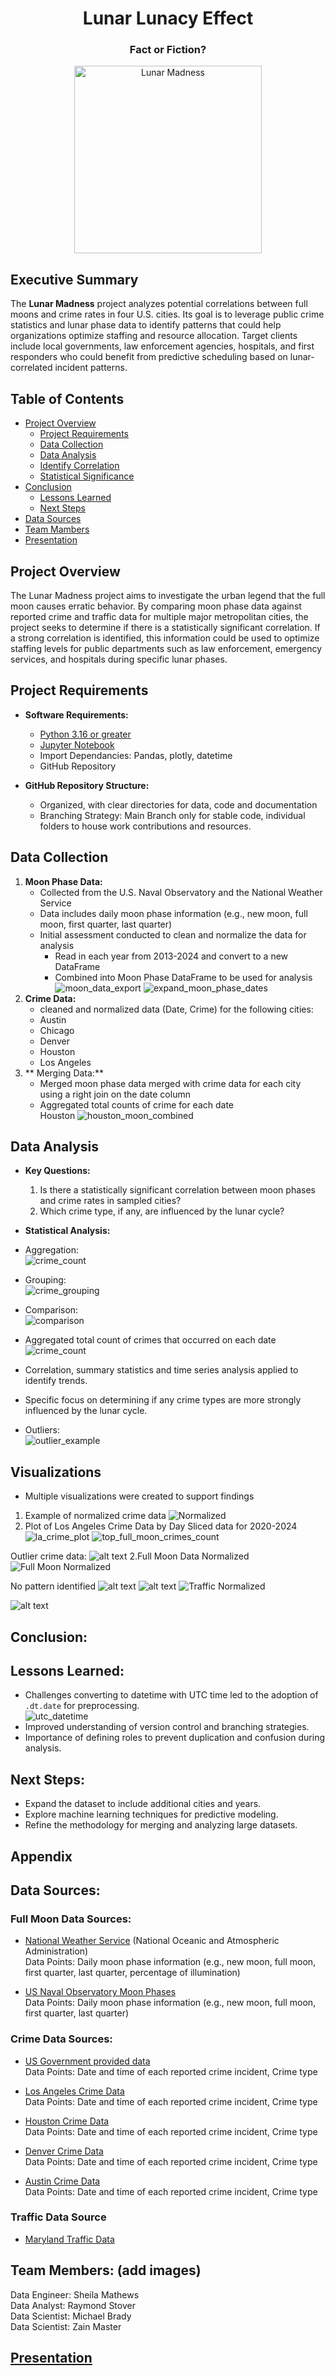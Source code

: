 <h1 align = "center" > Lunar Lunacy Effect </h1>
<h3 align = "center" > Fact or Fiction? </h3>
<p align = "center" >
    <img title="Lunar Madness" img src = "Resources\lunar_madness.png" alt = "Lunar Madness" width = "300"/>
    </p>

## Executive Summary  

The **Lunar Madness** project analyzes potential correlations between full moons and crime rates in four U.S. cities. Its goal is to leverage public crime statistics and lunar phase data to identify patterns that could help organizations optimize staffing and resource allocation. Target clients include local governments, law enforcement agencies, hospitals, and first responders who could benefit from predictive scheduling based on lunar-correlated incident patterns.

## Table of Contents  

- [Project Overview](#project-overview)  
  - [Project Requirements](project-requirements)  
  - [Data Collection](#data-collection)  
  - [Data Analysis](#data-analysis)
  - [Identify Correlation](#identify-correlation)
  - [Statistical Significance](#statistical-significance)
- [Conclusion](#conclusion)
  - [Lessons Learned](#lessons-learned)
  - [Next Steps](#next-steps)  
- [Data Sources](#data-sources) 
- [Team Mambers](#team-members)
- [Presentation](#presentation)

## Project Overview  
  
The Lunar Madness project aims to investigate the urban legend that the full moon causes erratic behavior. By comparing moon phase data against reported crime and traffic data for multiple major metropolitan cities, the project seeks to determine if there is a statistically significant correlation. If a strong correlation is identified, this information could be used to optimize staffing levels for public departments such as law enforcement, emergency services, and hospitals during specific lunar phases.

## Project Requirements

- **Software Requirements:**
  - [Python 3.16 or greater](https://www.python.org/)   
  - [Jupyter Notebook](https://jupyter.org/)  
  - Import Dependancies: Pandas, plotly, datetime
  - GitHub Repository

- **GitHub Repository Structure:**
  - Organized, with clear directories for data, code and documentation
  - Branching Strategy: Main Branch only for stable code, individual folders to house work contributions and resources.

## Data Collection
1. **Moon Phase Data:**
   - Collected from the U.S. Naval Observatory and the National Weather Service
   - Data includes daily moon phase information (e.g., new moon, full moon, first quarter, last quarter)
   - Initial assessment conducted to clean and normalize the data for analysis
        - Read in each year from 2013-2024 and convert to a new DataFrame
        - Combined into Moon Phase DataFrame to be used for analysis 
        ![moon_data_export](Resources\combined_moon_data.png)
        ![expand_moon_phase_dates](Resources\expand_moon_phase_dates.png)
2. **Crime Data:**
   - cleaned and normalized data (Date, Crime) for the following cities:  
    - Austin  
    - Chicago  
    - Denver   
    - Houston  
    - Los Angeles  
3. ** Merging Data:**
    - Merged moon phase data merged with crime data for each city using a right join on the date column
    - Aggregated total counts of crime for each date  
Houston
![houston_moon_combined](image-1.png)

## Data Analysis

- **Key Questions:**
  1. Is there a statistically significant correlation between moon phases and crime rates in sampled cities?
  2. Which crime type, if any, are influenced by the lunar cycle?

- **Statistical Analysis:**
- Aggregation:  
![crime_count](Resources\crime_count.png)
- Grouping:  
![crime_grouping](Resources\crime_type.png)
- Comparison:  
![comparison](Resources\los_angeles_comparison.png)
- Aggregated total count of crimes that occurred on each date
![crime_count](Resources\crime_count.png)

- Correlation, summary statistics and time series analysis applied to identify trends.
- Specific focus on determining if any crime types are more strongly influenced by the lunar cycle.


- Outliers:  
![outlier_example](Resources\los_angeles_crime_outlier.png)  

## Visualizations

- Multiple visualizations were created to support findings
1. Example of normalized crime data
![Normalized](Resources/los_angeles_normalized_crime.png)
2. Plot of Los Angeles Crime Data by Day
Sliced data for 2020-2024
![la_crime_plot](Resources\los_angeles_crime_plot.png)
![top_full_moon_crimes_count](Resources/top_full_moon_crimes.png)

Outlier crime data: 
![alt text](Resources\los_angeles_crime_plot.png)
2.Full Moon Data Normalized  
![Full Moon Normalized](Resources/full_moon_normalized.png)


No pattern identified
![alt text](image-6.png)
![alt text](image-7.png)
![Traffic Normalized](Resources/full_moon_traffic_plot.png)

![alt text](image-10.png)

## Conclusion:


## Lessons Learned:
- Challenges converting to datetime with UTC time led to the adoption of `.dt.date` for preprocessing.  
![utc_datetime](Resources\los_angeles_import_ex.png)
- Improved understanding of version control and branching strategies.
- Importance of defining roles to prevent duplication and confusion during analysis.

## Next Steps:
- Expand the dataset to include additional cities and years.
- Explore machine learning techniques for predictive modeling.
- Refine the methodology for merging and analyzing large datasets.

## Appendix

 ## Data Sources:
### Full Moon Data Sources:
- [National Weather Service](https://www.weather.gov/box/sunmoon)
 (National Oceanic and Atmospheric Administration)  
Data Points:  Daily moon phase information (e.g., new moon, full moon, first quarter, last quarter, percentage of illumination)  

- [US Naval Observatory Moon Phases](https://aa.usno.navy.mil/calculated/moon/phases?date=2024-01-10&nump=50&format=t&submit=Get+Data)  
Data Points:  Daily moon phase information (e.g., new moon, full moon, first quarter, last quarter)   

### Crime Data Sources:
- [US Government provided data](https://catalog.data.gov/dataset/?tags=crime)  
Data Points: Date and time of each reported crime incident, Crime type  

- [Los Angeles Crime Data](https://data.lacity.org/Public-Safety/Crime-Data-from-2020-to-Present/2nrs-mtv8/about_data)  
Data Points: Date and time of each reported crime incident, Crime type  

- [Houston Crime Data](https://www.kaggle.com/datasets/iamkevin/raw-aggregate-houston-crime-report-data)  
Data Points: Date and time of each reported crime incident, Crime type  

- [Denver Crime Data](https://www.kaggle.com/code/paulo098/denver-crime-data-analysis-and-prediction)  
Data Points: Date and time of each reported crime incident, Crime type  

- [Austin Crime Data](https://catalog.data.gov/dataset/crime-reports-bf2b7)  
Data Points: Date and time of each reported crime incident, Crime type  

### Traffic Data Source
- [Maryland Traffic Data](https://data.montgomerycountymd.gov/Public-Safety/Traffic-Violations/4mse-ku6q/about_data)


## Team Members: (add images)
Data Engineer: Sheila Mathews  
Data Analyst: Raymond Stover  
Data Scientist: Michael Brady  
Data Scientist: Zain Master  

## [Presentation](https://docs.google.com/presentation/d/1stl1fJb9OlSzICY6XXBW35ircUMwCN8yHXWsC-sYAcs/edit?usp=sharing)

